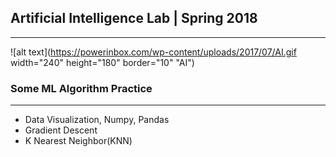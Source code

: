 ## Artificial Intelligence Lab | Spring 2018
_____________________________________________________

![alt text](https://powerinbox.com/wp-content/uploads/2017/07/AI.gif width="240" height="180" border="10"  "AI")

### Some ML Algorithm Practice
____________________________________
- Data Visualization, Numpy, Pandas
- Gradient Descent
- K Nearest Neighbor(KNN)




